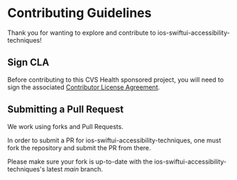 # Contributing Guidelines

Thank you for wanting to explore and contribute to ios-swiftui-accessibility-techniques!

## Sign CLA

Before contributing to this CVS Health sponsored project, you will need to sign the associated [Contributor License Agreement](https://forms.office.com/r/tvFjdsisT2).

## Submitting a Pull Request

We work using forks and Pull Requests.

In order to submit a PR for ios-swiftui-accessibility-techniques, one must fork the repository and submit the PR from there.

Please make sure your fork is up-to-date with the ios-swiftui-accessibility-techniques's latest _main_ branch.
